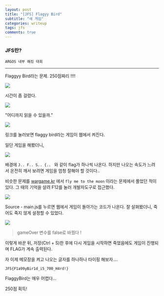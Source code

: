 ```yaml
---
layout: post
title: "[JFS] Flagyy Bird"
subtitle: "새 게임"
categories: writeup
tags: jfs
comments: true
---
```


### JFS란?
	ARGOS 내부 해킹 대회

***

Flaggyy Bird라는 문제. 250점짜리 !!!!

<!--more-->

![](https://i.imgur.com/xtrwF1U.png)

시간이 좀 걸렸다.



![](https://i.imgur.com/U2R8NHn.png)

"어디까지 읽을 수 있을까."



![](https://i.imgur.com/OvJymOy.png)

링크를 눌러보면 flaggy bird라는 게임이 웹에서 켜진다.

일단 게임을 해봤더니,



![](https://i.imgur.com/8R8B19f.png)

배경에 `J.. F.. S.. {.. ` 와 같이 flag가 하나씩 나온다. 하지만 나오는 속도가 느려서 온전히 깨서 보려면 게임을 엄청 잘해야 할 것이다..



비슷한 문제를 [wargame.kr](wargame.kr) 에서 `fly me to the moon` 이라는 문제에서 풀었던 적이 있다. 그 때의 기억을 살려 F12를 눌러 개발자도구로 접근했다.



![](https://i.imgur.com/QvabEEP.png)

Source - main.js를 누르면 웹에서 게임이 돌아가는 코드가 나온다. 잘 살펴봤더니, 죽어도 죽지 않게 설정할 수 있었다.



![](https://i.imgur.com/rHsppWM.png)

> gameOver 변수를 false로 바꿨다 !

이렇게 바꾼 뒤, 저장(Ctrl + S)한 후에 다시 게임을 시작하면 죽었음에도 게임이 진행되며 FLAG가 계속 출력된다.



자 이제 메모장을 켜고 나오는 글자를 하나하나 타이핑 해보자....



`JFS{F1a99yBir1d_i5_700_H4rd!}` 

FlaggyBird는 매우 어렵다...

250점 획득!